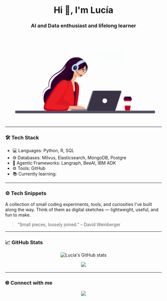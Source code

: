 <h1 align="center">Hi 👋, I'm Lucía</h1>
<h3 align="center">AI and Data enthusiast and lifelong learner</h3>
<p align="center">
  <img src="https://github.com/luciaroldanrodriguez/luciaroldanrodriguez/blob/main/Programmin%20girl%20v2.gif?raw=true" width="500" />
</p>


---

### 🛠️ Tech Stack

- 💻 Languages: Python, R, SQL
- ⚙️ Databases: Milvus, Elasticsearch, MongoDB, Postgre
- 🎨 Agentic Frameworks: Langraph, BeeAI, IBM ADK
- ⚙️ Tools: GitHub
- 📚 Currently learning: 

---
### ⚙️ Tech Snippets

A collection of small coding experiments, tools, and curiosities I've built along the way. Think of them as digital sketches — lightweight, useful, and fun to make.

> “Small pieces, loosely joined.” – David Weinberger

---

### 📈 GitHub Stats

<p align="center">
  <img src="https://github-readme-stats.vercel.app/api?username=lucia-dev&show_icons=true&theme=radical" alt="Lucía's GitHub stats" />
</p>

<p align="center">
  <img src="https://github-readme-streak-stats.herokuapp.com?user=lucia-dev&theme=radical" />
</p>

---

### 🌐 Connect with me

<p align="center">
  <a href="https://www.linkedin.com/in/lucia-roldan-rodriguez/" target="_blank">
    <img src="https://img.shields.io/badge/LinkedIn-0A66C2?style=for-the-badge&logo=linkedin&logoColor=white" />
  </a>
  
